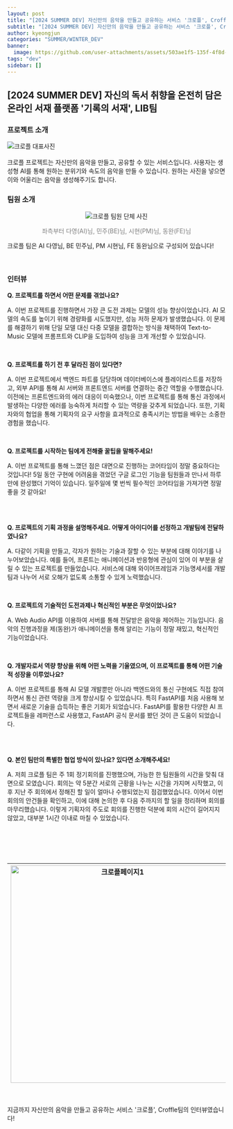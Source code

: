```yaml
---
layout: post
title: "[2024 SUMMER DEV] 자신만의 음악을 만들고 공유하는 서비스 '크로플', Croffle팀"
subtitle: "[2024 SUMMER DEV] 자신만의 음악을 만들고 공유하는 서비스 '크로플', Croffle팀"
author: kyeongjun
categories: "SUMMER/WINTER_DEV"
banner:
  image: https://github.com/user-attachments/assets/503ae1f5-135f-4f8d-b71a-65a68aa629bd
tags: "dev"
sidebar: []
---
```


## [2024 SUMMER DEV] 자신의 독서 취향을 온전히 담은 온라인 서재 플랫폼 '기록의 서재', LIB팀

### 프로젝트 소개

<img src="https://github.com/user-attachments/assets/503ae1f5-135f-4f8d-b71a-65a68aa629bd" alt="크로플 대표사진" />
<br/><br/>
크로플 프로젝트는 자신만의 음악을 만들고, 공유할 수 있는 서비스입니다. 사용자는 생성형 AI를 통해 원하는 분위기와 속도의 음악을 만들 수 있습니다. 원하는 사진을 넣으면 이와 어울리는 음악을 생성해주기도 합니다. 

<br/>

### 팀원 소개

<div style="text-align: center">
    <img src="https://github.com/user-attachments/assets/9fb0e179-71f9-4959-a8d7-3c02e576abbf" alt="크로플 팀원 단체 사진">
    <p style="font-size: 14px; color: gray; text-align: center">좌측부터 다영(AI)님, 민주(BE)님, 시현(PM)님, 동완(FE)님</p>
</div>

크로플 팀은 AI 다영님, BE 민주님, PM 시현님, FE 동완님으로 구성되어 있습니다!

<br/>

### 인터뷰

**Q. 프로젝트를 하면서 어떤 문제를 겪었나요?**

A. 이번 프로젝트를 진행하면서 가장 큰 도전 과제는 모델의 성능 향상이었습니다. AI 모델의 속도를 높이기 위해 경량화를 시도했지만, 성능 저하 문제가 발생했습니다. 이 문제를 해결하기 위해 단일 모델 대신 다중 모델을 결합하는 방식을 채택하여 Text-to-Music 모델에 프롬프트와 CLIP을 도입하여 성능을 크게 개선할 수 있었습니다.

<br/>

**Q. 프로젝트를 하기 전 후 달라진 점이 있다면?**

A. 이번 프로젝트에서 백엔드 파트를 담당하며 데이터베이스에 플레이리스트를 저장하고, 외부 API를 통해 AI 서버와 프론트엔드 서버를 연결하는 중간 역할을 수행했습니다. 이전에는 프론트엔드와의 에러 대응이 미숙했으나, 이번 프로젝트를 통해 통신 과정에서 발생하는 다양한 에러를 능숙하게 처리할 수 있는 역량을 갖추게 되었습니다. 또한, 기획자와의 협업을 통해 기획자의 요구 사항을 효과적으로 충족시키는 방법을 배우는 소중한 경험을 했습니다.

<br/>

**Q. 프로젝트를 시작하는 팀에게 전해줄 꿀팁을 말해주세요!**

A. 이번 프로젝트를 통해 느꼈던 점은 대면으로 진행하는 코어타임이 정말 중요하다는 것입니다! 5일 동안 구현에 어려움을 겪었던 구글 로그인 기능을 팀원들과 만나서 하루만에 완성했더 기억이 있습니다. 일주일에 몇 번씩 필수적인 코어타임을 가져가면 정말 좋을 것 같아요!

<br/>
<br/>

**Q. 프로젝트의 기획 과정을 설명해주세요. 어떻게 아이디어를 선정하고 개발팀에 전달하였나요?**

A. 다같이 기획을 만들고, 각자가 원하는 기술과 잘할 수 있는 부분에 대해 이야기를 나누어보았습니다. 예를 들어, 프론트는 애니메이션과 반응형에 관심이 있어 이 부분을 살릴 수 있는 프로젝트를 만들었습니다. 서비스에 대해 와이어프레임과 기능명세서를 개발팀과 나누어 서로 오해가 없도록 소통할 수 있게 노력했습니다.

<br/>

**Q. 프로젝트의 기술적인 도전과제나 혁신적인 부분은 무엇이었나요?**

A.
Web Audio API를 이용하여 서버를 통해 전달받은 음악을 제어하는 기능입니다. 음악의 진행과정을 제(동완)가 애니메이션을 통해 알리는 기능이 정말 재밌고, 혁신적인 기능이었습니다.

<br/>

**Q. 개발자로서 역량 향상을 위해 어떤 노력을 기울였으며, 이 프로젝트를 통해 어떤 기술적 성장을 이루었나요?**

A.
이번 프로젝트를 통해 AI 모델 개발뿐만 아니라 백엔드와의 통신 구현에도 직접 참여하면서 통신 관련 역량을 크게 향상시킬 수 있었습니다. 특히 FastAPI를 처음 사용해 보면서 새로운 기술을 습득하는 좋은 기회가 되었습니다. FastAPI를 활용한 다양한 AI 프로젝트들을 레퍼런스로 사용했고, FastAPI 공식 문서를 봤던 것이 큰 도움이 되었습니다.

<br/>
<br/>

**Q. 본인 팀만의 특별한 협업 방식이 있나요? 있다면 소개해주세요!**

A. 저희 크로플 팀은 주 1회 정기회의를 진행했으며, 가능한 한 팀원들의 시간을 맞춰 대면으로 모였습니다. 회의는 약 5분간 서로의 근황을 나누는 시간을 가지며 시작했고, 이후 지난 주 회의에서 정해진 할 일이 얼마나 수행되었는지 점검했었습니다. 이어서 이번 회의의 안건들을 확인하고, 이에 대해 논의한 후 다음 주까지의 할 일을 정리하며 회의를 마무리했습니다. 이렇게 기획자의 주도로 회의를 진행한 덕분에 회의 시간이 길어지지 않았고, 대부분 1시간 이내로 마칠 수 있었습니다. 

<br/>

<br/><br/>

| <img src="https://github.com/user-attachments/assets/1cc744f2-e907-4874-bbc2-b6bae73e1ccf" alt="크로플페이지1" width="500" /> | <img src="https://github.com/user-attachments/assets/f3252880-b525-48d2-8e81-4fecf1a94a4c" alt="크로플페이지2" width="500" /> | 
------------------------------------------------------------------------------------------------------------------------ | ----------------------------------------------------------------------------

<br/>

지금까지 자신만의 음악을 만들고 공유하는 서비스 '크로플', Croffle팀의 인터뷰였습니다!

<br/>
